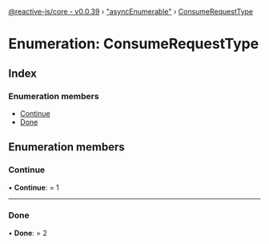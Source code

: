 [@reactive-js/core - v0.0.39](../README.md) › ["asyncEnumerable"](../modules/_asyncenumerable_.md) › [ConsumeRequestType](_asyncenumerable_.consumerequesttype.md)

# Enumeration: ConsumeRequestType

## Index

### Enumeration members

* [Continue](_asyncenumerable_.consumerequesttype.md#continue)
* [Done](_asyncenumerable_.consumerequesttype.md#done)

## Enumeration members

###  Continue

• **Continue**: = 1

___

###  Done

• **Done**: = 2
